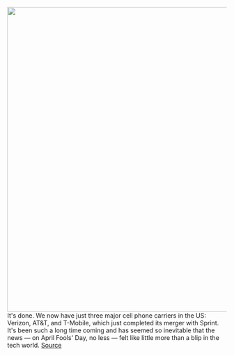 <img src='https://cdn.vox-cdn.com/thumbor/sITNZL98X3V8cgszSr7sWDdeLMo=/0x0:1024x678/1200x800/filters:focal(431x258:593x420)/cdn.vox-cdn.com/uploads/chorus_image/image/66591960/20120224-DSC_1448-VERGE.0.0.jpg' width='700px' /><br/>
It's done. We now have just three major cell phone carriers in the US: Verizon, AT&T, and T-Mobile, which just completed its merger with Sprint. It's been such a long time coming and has seemed so inevitable that the news — on April Fools' Day, no less — felt like little more than a blip in the tech world.
<a href='https://www.theverge.com/2020/4/2/21203930/sprint-eulogy-t-mobile-acquisition'> Source <a/>